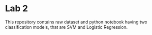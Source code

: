 # Lab 2
This repository contains raw dataset and python notebook having two classification models, that are SVM and Logistic Regression.
